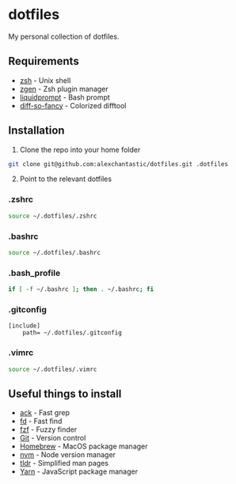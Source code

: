 # dotfiles

My personal collection of dotfiles.

## Requirements

* [zsh](http://www.zsh.org/) - Unix shell
* [zgen](https://github.com/tarjoilija/zgen) - Zsh plugin manager
* [liquidprompt](https://github.com/nojhan/liquidprompt) - Bash prompt
* [diff-so-fancy](https://github.com/so-fancy/diff-so-fancy) - Colorized difftool

## Installation

1. Clone the repo into your home folder
```sh
git clone git@github.com:alexchantastic/dotfiles.git .dotfiles
```
2. Point to the relevant dotfiles

### .zshrc

```sh
source ~/.dotfiles/.zshrc
```

### .bashrc

```sh
source ~/.dotfiles/.bashrc
```

### .bash_profile

```sh
if [ -f ~/.bashrc ]; then . ~/.bashrc; fi
```

### .gitconfig

```
[include]
    path= ~/.dotfiles/.gitconfig
```

### .vimrc

```sh
source ~/.dotfiles/.vimrc
```

## Useful things to install

* [ack](https://beyondgrep.com/) - Fast grep
* [fd](https://github.com/sharkdp/fd) - Fast find
* [fzf](https://github.com/junegunn/fzf) - Fuzzy finder
* [Git](https://git-scm.com/) - Version control
* [Homebrew](https://brew.sh/) - MacOS package manager
* [nvm](https://github.com/creationix/nvm) - Node version manager
* [tldr](https://github.com/tldr-pages/tldr) - Simplified man pages
* [Yarn](https://yarnpkg.com/) - JavaScript package manager
